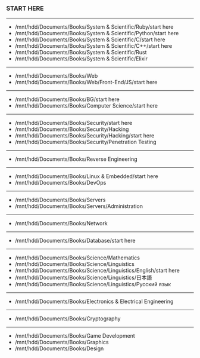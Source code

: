 ### START HERE

--------------------------------------------------------------------------------
- /mnt/hdd/Documents/Books/System & Scientific/Ruby/start here
- /mnt/hdd/Documents/Books/System & Scientific/Python/start here
- /mnt/hdd/Documents/Books/System & Scientific/C/start here
- /mnt/hdd/Documents/Books/System & Scientific/C++/start here
- /mnt/hdd/Documents/Books/System & Scientific/Rust
- /mnt/hdd/Documents/Books/System & Scientific/Elixir

--------------------------------------------------------------------------------

- /mnt/hdd/Documents/Books/Web
- /mnt/hdd/Documents/Books/Web/Front-End/JS/start here

--------------------------------------------------------------------------------

- /mnt/hdd/Documents/Books/BG/start here
- /mnt/hdd/Documents/Books/Computer Science/start here

--------------------------------------------------------------------------------

- /mnt/hdd/Documents/Books/Security/start here
- /mnt/hdd/Documents/Books/Security/Hacking
- /mnt/hdd/Documents/Books/Security/Hacking/start here
- /mnt/hdd/Documents/Books/Security/Penetration Testing

--------------------------------------------------------------------------------

- /mnt/hdd/Documents/Books/Reverse Engineering

--------------------------------------------------------------------------------

- /mnt/hdd/Documents/Books/Linux & Embedded/start here
- /mnt/hdd/Documents/Books/DevOps

--------------------------------------------------------------------------------

- /mnt/hdd/Documents/Books/Servers
- /mnt/hdd/Documents/Books/Servers/Administration

--------------------------------------------------------------------------------

- /mnt/hdd/Documents/Books/Network

--------------------------------------------------------------------------------

- /mnt/hdd/Documents/Books/Database/start here

--------------------------------------------------------------------------------

- /mnt/hdd/Documents/Books/Science/Mathematics
- /mnt/hdd/Documents/Books/Science/Linguistics
- /mnt/hdd/Documents/Books/Science/Linguistics/English/start here
- /mnt/hdd/Documents/Books/Science/Linguistics/日本語
- /mnt/hdd/Documents/Books/Science/Linguistics/Русский язык

--------------------------------------------------------------------------------

- /mnt/hdd/Documents/Books/Electronics & Electrical Engineering

--------------------------------------------------------------------------------

- /mnt/hdd/Documents/Books/Cryptography

--------------------------------------------------------------------------------

- /mnt/hdd/Documents/Books/Game Development
- /mnt/hdd/Documents/Books/Graphics
- /mnt/hdd/Documents/Books/Design

